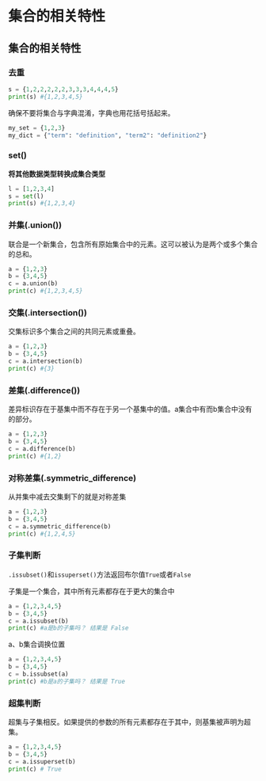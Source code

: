 # 集合的相关特性


## 集合的相关特性

### 去重

```python
s = {1,2,2,2,2,2,3,3,3,4,4,4,5}
print(s) #{1,2,3,4,5}
```

确保不要将集合与字典混淆，字典也用花括号括起来。

```python
my_set = {1,2,3} 
my_dict = {"term": "definition", "term2": "definition2"}
```

### set()

**将其他数据类型转换成集合类型**

```python
l = [1,2,3,4]
s = set(l)
print(s) #{1,2,3,4}
```

### 并集(.union())

联合是一个新集合，包含所有原始集合中的元素。这可以被认为是两个或多个集合的总和。

```py
a = {1,2,3}
b = {3,4,5}
c = a.union(b)
print(c) #{1,2,3,4,5}
```

### 交集(.intersection())

交集标识多个集合之间的共同元素或重叠。

```python
a = {1,2,3} 
b = {3,4,5} 
c = a.intersection(b) 
print(c) #{3}
```

### 差集(.difference())

差异标识存在于基集中而不存在于另一个基集中的值。a集合中有而b集合中没有的部分。

```python
a = {1,2,3} 
b = {3,4,5} 
c = a.difference(b)
print(c) #{1,2}
```

### 对称差集(.symmetric_difference)

从并集中减去交集剩下的就是对称差集

```python
a = {1,2,3} 
b = {3,4,5} 
c = a.symmetric_difference(b)
print(c) #{1,2,4,5}
```

### 子集判断

`.issubset()`和`issuperset()`方法返回布尔值`True`或者`False`

子集是一个集合，其中所有元素都存在于更大的集合中

```python
a = {1,2,3,4,5} 
b = {3,4,5} 
c = a.issubset(b)
print(c) #a是b的子集吗？ 结果是 False
```

a、b集合调换位置

```python
a = {1,2,3,4,5} 
b = {3,4,5} 
c = b.issubset(a)
print(c) #b是a的子集吗？ 结果是 True
```

### 超集判断

超集与子集相反。如果提供的参数的所有元素都存在于其中，则基集被声明为超集。

```python
a = {1,2,3,4,5} 
b = {3,4,5} 
c = a.issuperset(b) 
print(c) # True
```






